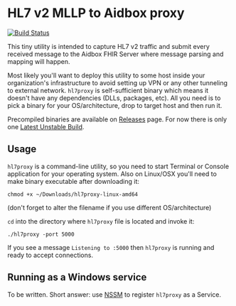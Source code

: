 # HL7 v2 MLLP to Aidbox proxy

[![Build
Status](https://travis-ci.org/HealthSamurai/hl7proxy.svg?branch=master)](https://travis-ci.org/HealthSamurai/hl7proxy)

This tiny utility is intended to capture HL7 v2 traffic and submit
every received message to the Aidbox FHIR Server where message parsing
and mapping will happen.

Most likely you'll want to deploy this utility to some host inside
your organization's infrastructure to avoid setting up VPN or any
other tunneling to external network. `hl7proxy` is self-sufficient
binary which means it doesn't have any dependencies (DLLs, packages,
etc). All you need is to pick a binary for your OS/architecture, drop
to target host and then run it.

Precompiled binaries are available on
[Releases](https://github.com/HealthSamurai/hl7proxy/releases)
page. For now there is only one [Latest Unstable
Build](https://github.com/HealthSamurai/hl7proxy/releases/tag/edge).

## Usage

`hl7proxy` is a command-line utility, so you need to start Terminal or
Console application for your operating system. Also on Linux/OSX
you'll need to make binary executable after downloading it:

```
chmod +x ~/Downloads/hl7proxy-linux-amd64
```

(don't forget to alter the filename if you use different
OS/architecture)

`cd` into the directory where `hl7proxy` file is located and invoke
it:

```
./hl7proxy -port 5000
```

If you see a message `Listening to :5000` then `hl7proxy` is running
and ready to accept connections.

## Running as a Windows service

To be written. Short answer: use [NSSM](http://nssm.cc/) to register
`hl7proxy` as a Service.
